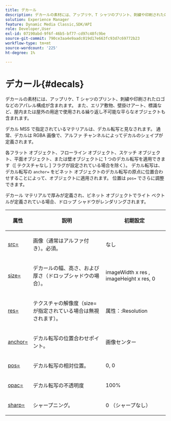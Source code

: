```yaml
---
title: デカール
description: デカールの素材には、アップリケ、T シャツのプリント、刺繍や印刷されたロゴなどのアパレル構成が含まれます。 また、エリア敷物、壁掛けアート、標識など、屋内または屋外の用途で使用される繰り返し不可能な平らなオブジェクトも含まれます。
solution: Experience Manager
feature: Dynamic Media Classic,SDK/API
role: Developer,User
exl-id: 07190abd-9f6f-46b5-bf77-cd97c48fc9be
source-git-commit: 790ce3aa4e9aadc019d17e663fc93d7c69772b23
workflow-type: tm+mt
source-wordcount: '225'
ht-degree: 1%

---
```


# デカール{#decals}

デカールの素材には、アップリケ、T シャツのプリント、刺繍や印刷されたロゴなどのアパレル構成が含まれます。 また、エリア敷物、壁掛けアート、標識など、屋内または屋外の用途で使用される繰り返し不可能な平らなオブジェクトも含まれます。

デカル MSS で指定されているマテリアルは、デカル転写と見なされます。 通常、デカルは RGBA 画像で、アルファ チャンネルによってデカルのシェイプが定義されます。

各フラット オブジェクト、フローライン オブジェクト、スケッチ オブジェクト、平面オブジェクト、または壁オブジェクトに 1 つのデカル転写を適用できます（[ テクスチャなし ] フラグが設定されている場合を除く）。 デカル転写は、デカル転写の `anchor=` をビネット オブジェクトのデカル転写の原点に位置合わせすることによって、オブジェクトに適用されます。 位置は `pos=` でさらに調整できます。

デカール マテリアルで厚みが定義され、ビネット オブジェクトでライト ベクトルが定義されている場合、ドロップ シャドウがレンダリングされます。

<table id="table_3F119BC9B7654FD092826A34F5827268"> 
 <thead> 
  <tr> 
   <th colname="col1" class="entry"> <p>属性 </p> </th> 
   <th colname="col2" class="entry"> <p>説明 </p> </th> 
   <th colname="col3" class="entry"> <p>初期設定 </p> </th> 
  </tr> 
 </thead>
 <tbody> 
  <tr> 
   <td colname="col1"> <p> <a href="../../../../../../ir-api/http-protocol/image-rendering-api-ref/c-ir-http-protocol-ref/c-ir-http-protocol-command-reference/r-ir-src.md#reference-62c98abad22149d68d405ed6aaff8272" type="reference" format="dita" scope="local"> <span class="codeph"> src= </span> </a> </p> </td> 
   <td colname="col2"> <p>画像（通常はアルファ付き）。必須。 </p> </td> 
   <td colname="col3"> <p>なし </p> </td> 
  </tr> 
  <tr> 
   <td colname="col1"> <p> <a href="../../../../../../ir-api/http-protocol/image-rendering-api-ref/c-ir-http-protocol-ref/c-ir-http-protocol-command-reference/r-ir-http-size.md#reference-1220d6fbcde4479aba91de7adacdc988" type="reference" format="dita" scope="local"> <span class="codeph"> size= </span> </a> </p> </td> 
   <td colname="col2"> <p>デカールの幅、高さ、および厚さ（ドロップシャドウの場合）。 </p> </td> 
   <td colname="col3"> <p> <span class="varname"> imageWidth </span> x <span class="codeph"> res </span>, <span class="varname"> imageHeight </span> x <span class="codeph"> res, 0 </span> </p> </td> 
  </tr> 
  <tr> 
   <td colname="col1"> <p> <a href="../../../../../../ir-api/http-protocol/image-rendering-api-ref/c-ir-http-protocol-ref/c-ir-http-protocol-command-reference/r-ir-res.md#reference-0ad9de8887144c83a6db97b4994f7c04" type="reference" format="dita" scope="local"> <span class="codeph"> res= </span> </a> </p> </td> 
   <td colname="col2"> <p>テクスチャの解像度（size=が指定されている場合は無視されます）。 </p> </td> 
   <td colname="col3"> <p> <span class="codeph"> 属性：:Resolution </span> </p> </td> 
  </tr> 
  <tr> 
   <td colname="col1"> <p> <a href="../../../../../../ir-api/http-protocol/image-rendering-api-ref/c-ir-http-protocol-ref/c-ir-http-protocol-command-reference/r-ir-http-anchor.md#reference-d53923d785c9442997dc7f2199524c26" type="reference" format="dita" scope="local"> <span class="codeph"> anchor= </span> </a> </p> </td> 
   <td colname="col2"> <p>デカル転写の位置合わせポイント。 </p> </td> 
   <td colname="col3"> <p>画像センター </p> </td> 
  </tr> 
  <tr> 
   <td colname="col1"> <p> <a href="../../../../../../ir-api/http-protocol/image-rendering-api-ref/c-ir-http-protocol-ref/c-ir-http-protocol-command-reference/r-ir-pos.md#reference-22c10904a0ce4c8bb41c2c78104221b8" type="reference" format="dita" scope="local"> <span class="codeph"> pos= </span> </a> </p> </td> 
   <td colname="col2"> <p>デカル転写の相対位置。 </p> </td> 
   <td colname="col3"> <p>0, 0 </p> </td> 
  </tr> 
  <tr> 
   <td colname="col1"> <p> <a href="../../../../../../ir-api/http-protocol/image-rendering-api-ref/c-ir-http-protocol-ref/c-ir-http-protocol-command-reference/r-ir-opac.md#reference-136b8563da714313a9e103f4ce179c5b" type="reference" format="dita" scope="local"> <span class="codeph"> opac= </span> </a> </p> </td> 
   <td colname="col2"> <p>デカル転写の不透明度 </p> </td> 
   <td colname="col3"> <p>100% </p> </td> 
  </tr> 
  <tr> 
   <td colname="col1"> <a href="../../../../../../ir-api/http-protocol/image-rendering-api-ref/c-ir-http-protocol-ref/c-ir-http-protocol-command-reference/r-ir-http-sharp.md#reference-acdd87f6b5de4e3a85e5d3c03022a35a" type="reference" format="dita" scope="local"> <span class="codeph"> sharp= </span> </a> </td> 
   <td colname="col2"> <p>シャープニング。 </p> </td> 
   <td colname="col3"> <p>0 （シャープなし） </p> </td> 
  </tr> 
 </tbody> 
</table>
